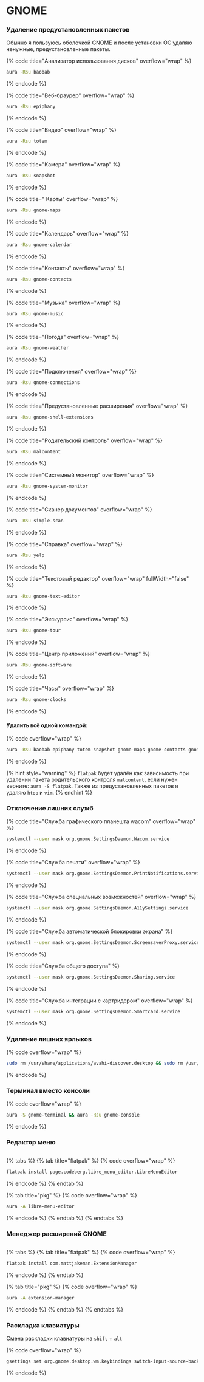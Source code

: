 # GNOME

### Удаление предустановленных пакетов

Обычно я пользуюсь оболочкой GNOME и после установки ОС удаляю ненужные, предустановленные пакеты.

{% code title="Анализатор использования дисков" overflow="wrap" %}
```bash
aura -Rsu baobab
```
{% endcode %}

{% code title="Веб-брауpер" overflow="wrap" %}
```bash
aura -Rsu epiphany
```
{% endcode %}

{% code title="Видео" overflow="wrap" %}
```bash
aura -Rsu totem
```
{% endcode %}

{% code title="Камера" overflow="wrap" %}
```bash
aura -Rsu snapshot
```
{% endcode %}

{% code title=" Карты" overflow="wrap" %}
```bash
aura -Rsu gnome-maps
```
{% endcode %}

{% code title="Календарь" overflow="wrap" %}
```bash
aura -Rsu gnome-calendar
```
{% endcode %}

{% code title="Контакты" overflow="wrap" %}
```bash
aura -Rsu gnome-contacts
```
{% endcode %}

{% code title="Музыка" overflow="wrap" %}
```bash
aura -Rsu gnome-music
```
{% endcode %}

{% code title="Погода" overflow="wrap" %}
```bash
aura -Rsu gnome-weather
```
{% endcode %}

{% code title="Подключения" overflow="wrap" %}
```bash
aura -Rsu gnome-connections
```
{% endcode %}

{% code title="Предустановленные расширения" overflow="wrap" %}
```bash
aura -Rsu gnome-shell-extensions
```
{% endcode %}

{% code title="Родительский контроль" overflow="wrap" %}
```bash
aura -Rsu malcontent
```
{% endcode %}

{% code title="Системный монитор" overflow="wrap" %}
```bash
aura -Rsu gnome-system-monitor
```
{% endcode %}

{% code title="Сканер документов" overflow="wrap" %}
```bash
aura -Rsu simple-scan
```
{% endcode %}

{% code title="Справка" overflow="wrap" %}
```bash
aura -Rsu yelp
```
{% endcode %}

{% code title="Текстовый редактор" overflow="wrap" fullWidth="false" %}
```bash
aura -Rsu gnome-text-editor
```
{% endcode %}

{% code title="Экскурсия" overflow="wrap" %}
```bash
aura -Rsu gnome-tour
```
{% endcode %}

{% code title="Центр приложений" overflow="wrap" %}
```bash
aura -Rsu gnome-software
```
{% endcode %}

{% code title="Часы" overflow="wrap" %}
```bash
aura -Rsu gnome-clocks
```
{% endcode %}

#### Удалить всё одной командой:

{% code overflow="wrap" %}
```bash
aura -Rsu baobab epiphany totem snapshot gnome-maps gnome-contacts gnome-music gnome-weather gnome-connections simple-scan yelp gnome-text-editor gnome-tour gnome-software gnome-clocks gnome-calendar gnome-characters gnome-system-monitor gnome-font-viewer gnome-logs gnome-remote-desktop gnome-backgrounds gnome-user-docs gnome-user-share gnome-menus gnome-tweaks malcontent evince sushi loupe orca rygel gvfs-afc gvfs-dnssd gvfs-goa gvfs-gphoto2 gvfs-mtp gvfs-nfs gvfs-smb gvfs-wsdd gvfs-google gvfs-onedrive htop vim nm-connection-editor network-manager-applet
```
{% endcode %}

{% hint style="warning" %}
`flatpak` будет удалён как зависимость при удалении пакета родительского контроля `malcontent`, если нужен верните: `aura -S flatpak`. Также из предустановленных пакетов я удаляю `htop` и `vim`.
{% endhint %}



### Отключение лишних служб

{% code title="Служба графического планешта wacom" overflow="wrap" %}
```bash
systemctl --user mask org.gnome.SettingsDaemon.Wacom.service
```
{% endcode %}

{% code title="Служба печати" overflow="wrap" %}
```bash
systemctl --user mask org.gnome.SettingsDaemon.PrintNotifications.service
```
{% endcode %}

{% code title="Служба специальных возможностей" overflow="wrap" %}
```bash
systemctl --user mask org.gnome.SettingsDaemon.A11ySettings.service
```
{% endcode %}

{% code title="Служба автоматической блокировки экрана" %}
```bash
systemctl --user mask org.gnome.SettingsDaemon.ScreensaverProxy.service
```
{% endcode %}

{% code title="Служба общего доступа" %}
```bash
systemctl --user mask org.gnome.SettingsDaemon.Sharing.service
```
{% endcode %}

{% code title="Служба интеграции с картридером" overflow="wrap" %}
```bash
systemctl --user mask org.gnome.SettingsDaemon.Smartcard.service
```
{% endcode %}



### Удаление лишних ярлыков

{% code overflow="wrap" %}
```bash
sudo rm /usr/share/applications/avahi-discover.desktop && sudo rm /usr/share/applications/bssh.desktop && sudo rm /usr/share/applications/bvnc.desktop && sudo rm /usr/share/applications/qv4l2.desktop && sudo rm /usr/share/applications/qvidcap.desktop && sudo rm /usr/share/applications/org.gnome.OnlineAccounts.OAuth2.desktop && sudo rm /usr/share/applications/nautilus-autorun-software.desktop && sudo rm /usr/share/applications/gcm-import.desktop && sudo rm /usr/share/applications/org.gnome.Extensions.desktop
```
{% endcode %}



### Терминал вместо консоли

{% code overflow="wrap" %}
```bash
aura -S gnome-terminal && aura -Rsu gnome-console
```
{% endcode %}



### Редактор меню

<figure><img src="../../.gitbook/assets/libre-menu-editor.png" alt=""><figcaption></figcaption></figure>

{% tabs %}
{% tab title="flatpak" %}
{% code overflow="wrap" %}
```bash
flatpak install page.codeberg.libre_menu_editor.LibreMenuEditor
```
{% endcode %}
{% endtab %}

{% tab title="pkg" %}
{% code overflow="wrap" %}
```bash
aura -A libre-menu-editor
```
{% endcode %}
{% endtab %}
{% endtabs %}



### Менеджер расширений GNOME

<figure><img src="../../.gitbook/assets/extension-manager.png" alt=""><figcaption></figcaption></figure>

{% tabs %}
{% tab title="flatpak" %}
{% code overflow="wrap" %}
```bash
flatpak install com.mattjakeman.ExtensionManager
```
{% endcode %}
{% endtab %}

{% tab title="pkg" %}
{% code overflow="wrap" %}
```bash
aura -A extension-manager
```
{% endcode %}
{% endtab %}
{% endtabs %}



### Раскладка клавиатуры

Смена раскладки клавиатуры на `shift` + `alt`

{% code overflow="wrap" %}
```bash
gsettings set org.gnome.desktop.wm.keybindings switch-input-source-backward "['<Shift>Alt_L']" && gsettings set org.gnome.desktop.wm.keybindings switch-input-source "['<Alt>Shift_L']"
```
{% endcode %}
